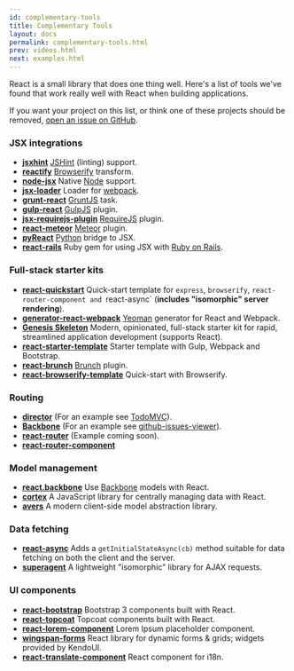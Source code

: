 ```yaml
---
id: complementary-tools
title: Complementary Tools
layout: docs
permalink: complementary-tools.html
prev: videos.html
next: examples.html
---
```


React is a small library that does one thing well. Here's a list of tools we've found that work really well with React when building applications.

If you want your project on this list, or think one of these projects should be removed, [open an issue on GitHub](https://github.com/facebook/react/issues/new).

### JSX integrations

  * **[jsxhint](https://npmjs.org/package/jsxhint)** [JSHint](http://jshint.com/) (linting) support.
  * **[reactify](https://npmjs.org/package/reactify)** [Browserify](http://browserify.org/) transform.
  * **[node-jsx](https://npmjs.org/package/node-jsx)** Native [Node](http://nodejs.org/) support.
  * **[jsx-loader](https://npmjs.org/package/jsx-loader)** Loader for [webpack](http://webpack.github.io/).
  * **[grunt-react](https://npmjs.org/package/grunt-react)** [GruntJS](http://gruntjs.com/) task.
  * **[gulp-react](https://npmjs.org/package/gulp-react)** [GulpJS](http://gulpjs.com/) plugin.
  * **[jsx-requirejs-plugin](https://github.com/philix/jsx-requirejs-plugin)** [RequireJS](http://requirejs.org/) plugin.
  * **[react-meteor](https://github.com/benjamn/react-meteor)** [Meteor](http://www.meteor.com/) plugin.
  * **[pyReact](https://github.com/facebook/react-python)** [Python](http://www.python.org/) bridge to JSX.
  * **[react-rails](https://github.com/facebook/react-rails)** Ruby gem for using JSX with [Ruby on Rails](http://rubyonrails.org/).

### Full-stack starter kits

  * **[react-quickstart](https://github.com/andreypopp/react-quickstart)** Quick-start template for `express`, `browserify`, `react-router-component and `react-async` (**includes "isomorphic" server rendering**).
  * **[generator-react-webpack](https://github.com/newtriks/generator-react-webpack)** [Yeoman](http://yeoman.io/) generator for React and Webpack.
  * **[Genesis Skeleton](http://genesis-skeleton.com/)** Modern, opinionated, full-stack starter kit for rapid, streamlined application development (supports React).
  * **[react-starter-template](https://github.com/johnthethird/react-starter-template)** Starter template with Gulp, Webpack and Bootstrap.
  * **[react-brunch](https://npmjs.org/package/react-brunch)** [Brunch](http://brunch.io/) plugin.
  * **[react-browserify-template](https://github.com/petehunt/react-browserify-template)** Quick-start with Browserify.

### Routing

  * **[director](https://github.com/flatiron/director)** (For an example see [TodoMVC](https://github.com/tastejs/todomvc/blob/gh-pages/architecture-examples/react/js/app.jsx#L29)).
  * **[Backbone](http://backbonejs.org/)** (For an example see [github-issues-viewer](https://github.com/jaredly/github-issues-viewer)).
  * **[react-router](https://github.com/jaredly/react-router)** (Example coming soon).
  * **[react-router-component](http://andreypopp.viewdocs.io/react-router-component)**

### Model management

  * **[react.backbone](https://github.com/usepropeller/react.backbone)** Use [Backbone](http://backbonejs.org) models with React.
  * **[cortex](https://github.com/mquan/cortex/)** A JavaScript library for centrally managing data with React.
  * **[avers](https://github.com/wereHamster/avers)** A modern client-side model abstraction library.

### Data fetching

  * **[react-async](http://andreypopp.viewdocs.io/react-async)** Adds a `getInitialStateAsync(cb)` method suitable for data fetching on both the client and the server.
  * **[superagent](http://visionmedia.github.io/superagent/)** A lightweight "isomorphic" library for AJAX requests.

### UI components

  * **[react-bootstrap](https://github.com/stevoland/react-bootstrap)** Bootstrap 3 components built with React.
  * **[react-topcoat](https://github.com/plaxdan/react-topcoat)** Topcoat components built with React.
  * **[react-lorem-component](https://github.com/martinandert/react-lorem-component)** Lorem Ipsum placeholder component.
  * **[wingspan-forms](https://github.com/wingspan/wingspan-forms)** React library for dynamic forms & grids; widgets provided by KendoUI.
  * **[react-translate-component](https://github.com/martinandert/react-translate-component)** React component for i18n.
